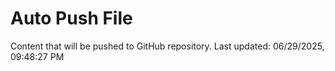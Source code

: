 # Auto Push File

Content that will be pushed to GitHub repository.
Last updated: 06/29/2025, 09:48:27 PM